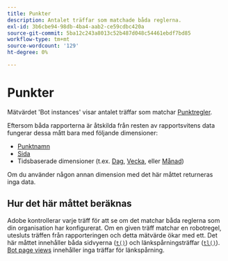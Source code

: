 ```yaml
---
title: Punkter
description: Antalet träffar som matchade båda reglerna.
exl-id: 3b6cbe94-98db-4ba4-aab2-ce59cdbc420a
source-git-commit: 5ba12c243a8013c52b487d048c54461ebdf7bd85
workflow-type: tm+mt
source-wordcount: '129'
ht-degree: 0%

---
```


# Punkter

Mätvärdet &#39;Bot instances&#39; visar antalet träffar som matchar [Punktregler](/help/admin/admin/c-manage-report-suites/c-edit-report-suites/general/bot-removal/bot-rules.md).

Eftersom båda rapporterna är åtskilda från resten av rapportsvitens data fungerar dessa mått bara med följande dimensioner:

* [Punktnamn](../dimensions/bot-name.md)
* [Sida](../dimensions/page.md)
* Tidsbaserade dimensioner (t.ex. [Dag](../dimensions/day.md), [Vecka](../dimensions/week.md), eller [Månad](../dimensions/month.md))

Om du använder någon annan dimension med det här måttet returneras inga data.

## Hur det här måttet beräknas

Adobe kontrollerar varje träff för att se om det matchar båda reglerna som din organisation har konfigurerat. Om en given träff matchar en robotregel, utesluts träffen från rapporteringen och detta mätvärde ökar med ett. Det här måttet innehåller båda sidvyerna ([`t()`](/help/implement/vars/functions/t-method.md)) och länkspårningsträffar ([`tl()`](/help/implement/vars/functions/tl-method.md)). [Bot page views](bot-page-views.md) innehåller inga träffar för länkspårning.
